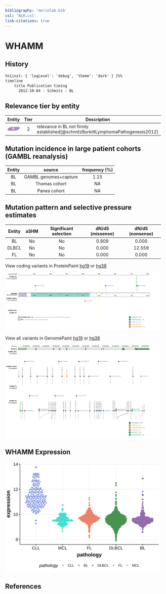 ```yaml
---
bibliography: 'morinlab.bib'
csl: 'NLM.csl'
link-citations: true
---
```

# WHAMM

## History
```mermaid
%%{init: { 'logLevel': 'debug', 'theme': 'dark' } }%%
timeline
    title Publication timing
      2012-10-04 : Schmitz : BL
```

## Relevance tier by entity

|Entity|Tier|Description                           |
|:------:|:----:|--------------------------------------|
|![BL](images/icons/BL_tier2.png)    |2   |relevance in BL not firmly established[@schmitzBurkittLymphomaPathogenesis2012]|

## Mutation incidence in large patient cohorts (GAMBL reanalysis)

|Entity|source               |frequency (%)|
|:------:|:---------------------:|:-------------:|
|BL    |GAMBL genomes+capture|1.15         |
|BL    |Thomas cohort        |  NA         |
|BL    |Panea cohort         |  NA         |

## Mutation pattern and selective pressure estimates

|Entity|aSHM|Significant selection|dN/dS (missense)|dN/dS (nonsense)|
|:------:|:----:|:---------------------:|:----------------:|:----------------:|
|BL    |No  |No                   |0.909           | 0.000          |
|DLBCL |No  |No                   |0.000           |12.559          |
|FL    |No  |No                   |0.000           | 0.000          |



View coding variants in ProteinPaint [hg19](https://morinlab.github.io/LLMPP/GAMBL/WHAMM_protein.html)  or [hg38](https://morinlab.github.io/LLMPP/GAMBL/WHAMM_protein_hg38.html)

![](images/proteinpaint/WHAMM_NM_001080435.svg)

View all variants in GenomePaint [hg19](https://morinlab.github.io/LLMPP/GAMBL/WHAMM.html)  or [hg38](https://morinlab.github.io/LLMPP/GAMBL/WHAMM_hg38.html)

![](images/proteinpaint/WHAMM.svg)

## WHAMM Expression
![](images/gene_expression/WHAMM_by_pathology.svg)
<!-- ORIGIN: schmitzBurkittLymphomaPathogenesis2012 -->
<!-- BL: schmitzBurkittLymphomaPathogenesis2012 -->

## References
